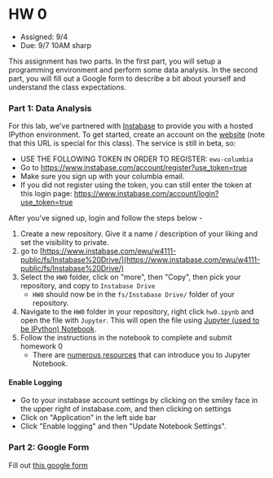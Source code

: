 # HW 0

* Assigned: 9/4
* Due: 9/7 10AM sharp

This assignment has two parts. In the first part, you will setup a programming environment and perform some data analysis. In the second part, you will fill out a Google form to describe a bit about yourself and understand the class expectations.

### Part 1: Data Analysis

For this lab, we've partnered with [Instabase](https://www.instabase.com/) to provide you with a hosted IPython environment. 
To get started, create an account on the [website](https://www.instabase.com/account/register?use_token=true) (note that this URL is special for this class). 
The service is still in beta, so:

* USE THE FOLLOWING TOKEN IN ORDER TO REGISTER: `ewu-columbia`
* Go to https://www.instabase.com/account/register?use_token=true
* Make sure you sign up with your columbia email. 
* If you did not register using the token, you can still enter the token at this login page: https://www.instabase.com/account/login?use_token=true

After you've signed up, login and follow the steps below - 

1. Create a new repository. Give it a name / description of your liking and set the visibility to private.
1. go to [https://www.instabase.com/ewu/w4111-public/fs/Instabase%20Drive/](https://www.instabase.com/ewu/w4111-public/fs/Instabase%20Drive/)
1. Select the `HW0` folder, click on "more", then "Copy", then pick your repository, and copy to `Instabase Drive`
   * `HW0` should now be in the `fs/Instabase Drive/` folder of your repository.
1. Navigate to the `HW0` folder in your repository, right click `hw0.ipynb` and open the file with `Jupyter`.  This will open the file using [Jupyter (used to be IPython) Notebook](http://jupyter.org/).
1. Follow the instructions in the notebook to complete and submit homework 0
   * There are [numerous resources](https://www.google.com/search?q=jupyter%20tutorial) that can introduce you to Jupyter Notebook.


#### Enable Logging

* Go to your instabase account settings by clicking on the smiley face in the upper right of instabase.com, and then clicking on settings
* Click on "Application" in the left side bar
* Click "Enable logging" and then "Update Notebook Settings".

### Part 2: Google Form

Fill out [this google form](https://goo.gl/forms/O9jzf28Jfu0TLlZx1)

